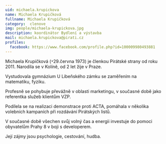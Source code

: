 ```yaml
---
uid: michaela.krupickova
name: Michaela Krupičková
fullname: Michaela Krupičková
category:  clenove
img: people/michaela-krupickova.jpg  
description: koordinátor Bydlení a výstavba
mail: michaela.krupickova@pirati.cz
profiles:
  facebook: https://www.facebook.com/profile.php?id=100009980493881
---
```


Michaela Krupičková (`*`29.června 1973) je členkou Pirátské strany od roku 2011. Narodila se v Kolíně, od 2 let žije v Praze.

Vystudovala gymnázium U Libeňského zámku se zaměřením na matematiku, fyziku.

Profesně se pohybuje převážně v oblasti marketingu, v současné době jako referentka služeb klientům VZP.

Podílela se na realizaci demonstrace proti ACTA, pomáhala v několika volebních kampaních při rozdávání Pirátských listů.

V současné době všechen svůj volný čas a energii investuje do pomoci obyvatelům Prahy 8 v boji s developerem.

Její zájmy jsou psychologie, cestování, hudba.
